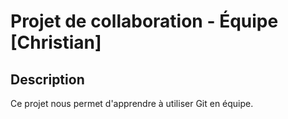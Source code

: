 # Projet de collaboration - Équipe [Christian]
## Description
Ce projet nous permet d'apprendre à utiliser Git en équipe.
